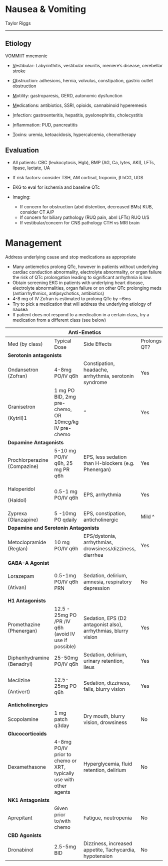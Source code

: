 # Nausea & Vomiting

Taylor Riggs

---

## Etiology

VOMMIIT mnemonic

- <u>V</u>estibular: Labyrinthitis, vestibular neuritis, meniere’s
    disease, cerebellar stroke

- <u>O</u>bstruction: adhesions, hernia, volvulus, constipation, gastric
    outlet obstruction

- <u>M</u>otility: gastroparesis, GERD, autonomic dysfunction

- <u>M</u>edications: antibiotics, SSRI, opioids, cannabinoid
    hyperemesis

- <u>I</u>nfection: gastroenteritis, hepatitis, pyelonephritis,
    cholecystitis

- <u>I</u>nflammation: PUD, pancreatitis

- <u>T</u>oxins: uremia, ketoacidosis, hypercalcemia, chemotherapy

## Evaluation

- All patients: CBC (leukocytosis, Hgb), BMP (AG, Ca, lytes, AKI),
    LFTs, lipase, lactate, UA

- If risk factors: consider TSH, AM cortisol, troponin, β hCG, UDS

- EKG to eval for ischemia and baseline QTc

- Imaging:
    - If concern for obstruction (abd distention, decreased BMs) KUB,
    consider CT A/P
    - If concern for biliary pathology (RUQ pain, abnl LFTs) RUQ U/S
    - If vestibular/concern for CNS pathology CTH vs MRI brain

# Management

Address underlying cause and stop medications as appropriate

- Many antiemetics prolong QTc, however in patients without underlying
    cardiac conduction abnormality, electrolyte abnormality, or organ
    failure the risk of QTc prolongation leading to significant
    arrhythmia is low.
- Obtain screening EKG in patients with underlying heart disease,
    electrolyte abnormalities, organ failure or on other QTc prolonging
    meds (antiarrhythmics, antipsychotics, antibiotics)
- 4-8 mg of IV Zofran is estimated to prolong QTc by ~6ms
- Try to pick a medication that will address the underlying etiology
    of nausea
- If patient does not respond to a medication in a certain class, try
    a medication from a different class (see below)

<table>
<colgroup>
<col style="width: 22%" />
<col style="width: 27%" />
<col style="width: 32%" />
<col style="width: 17%" />
</colgroup>
<thead>
<tr class="header">
<th colspan="4">Anti-Emetics</th>
</tr>
</thead>
<tbody>
<tr class="odd">
<td>Med (by class)</td>
<td>Typical Dose</td>
<td>Side Effects</td>
<td>Prolongs QT?</td>
</tr>
<tr class="even">
<td colspan="4"><strong>Serotonin antagonists</strong></td>
</tr>
<tr class="odd">
<td>Ondansetron (Zofran)</td>
<td>4-8mg PO/IV q6h</td>
<td>Constipation, headache, arrhythmia, serotonin syndrome</td>
<td>Yes</td>
</tr>
<tr class="even">
<td><p>Granisetron</p>
<p>(Kytril)1</p></td>
<td>1 mg PO BID, 2mg pre-chemo, OR 10mcg/kg IV pre-chemo</td>
<td>‘’</td>
<td>Yes</td>
</tr>
<tr class="odd">
<td colspan="4"><strong>Dopamine Antagonists</strong></td>
</tr>
<tr class="even">
<td>Prochlorperazine (Compazine)</td>
<td>5-10 mg PO/IV q6h, 25 mg PR q6h</td>
<td>EPS, less sedation than H-blockers (e.g. Phenergan)</td>
<td>Yes</td>
</tr>
<tr class="odd">
<td><p>Haloperidol</p>
<p>(Haldol)</p></td>
<td>0.5-1 mg PO/IV q6h</td>
<td>EPS, arrhythmia</td>
<td>Yes</td>
</tr>
<tr class="even">
<td>Zyprexa (Olanzapine)</td>
<td>5 -10mg PO qdaily</td>
<td>EPS, constipation, anticholinergic</td>
<td>Mild ^</td>
</tr>
<tr class="odd">
<td colspan="4"><strong>Dopamine and Serotonin Antagonists</strong></td>
</tr>
<tr class="even">
<td>Metoclopramide (Reglan)</td>
<td>10 mg PO/IV q6h</td>
<td>EPS/dystonia, arrhythmias, drowsiness/dizziness, diarrhea</td>
<td>Yes</td>
</tr>
<tr class="odd">
<td colspan="4"><strong>GABA-A Agonist</strong></td>
</tr>
<tr class="even">
<td><p>Lorazepam</p>
<p>(Ativan)</p></td>
<td>0.5-1mg PO/IV q6h PRN</td>
<td>Sedation, delirium, amnesia, respiratory depression</td>
<td>No</td>
</tr>
<tr class="odd">
<td colspan="4"><strong>H1 Antagonists</strong></td>
</tr>
<tr class="even">
<td>Promethazine (Phenergan)</td>
<td>12.5 - 25mg PO /PR /IV q6h (avoid IV use if possible)</td>
<td>Sedation, EPS (D2 antagonist also), arrhythmias, blurry vision</td>
<td>Yes</td>
</tr>
<tr class="odd">
<td>Diphenhydramine (Benadryl)</td>
<td>25-50mg PO/IV q6h</td>
<td>Sedation, delirium, urinary retention, ileus</td>
<td>Yes</td>
</tr>
<tr class="even">
<td><p>Meclizine</p>
<p>(Antivert)</p></td>
<td>12.5-25mg PO q6h</td>
<td>Sedation, dizziness, falls, blurry vision</td>
<td>Yes</td>
</tr>
<tr class="odd">
<td colspan="4"><strong>Anticholinergics</strong></td>
</tr>
<tr class="even">
<td>Scopolamine</td>
<td>1 mg patch q3day</td>
<td>Dry mouth, blurry vision, drowsiness</td>
<td>No</td>
</tr>
<tr class="odd">
<td colspan="4"><strong>Glucocorticoids</strong></td>
</tr>
<tr class="even">
<td>Dexamethasone</td>
<td>4-8mg PO/IV prior to chemo or XRT, typically use with other
agents</td>
<td>Hyperglycemia, fluid retention, delirium</td>
<td>No</td>
</tr>
<tr class="odd">
<td colspan="4"><strong>NK1 Antagonists</strong></td>
</tr>
<tr class="even">
<td>Aprepitant</td>
<td>Given prior to/with chemo</td>
<td>Fatigue, neutropenia</td>
<td>No</td>
</tr>
<tr class="odd">
<td colspan="4"><strong>CBD Agonists</strong></td>
</tr>
<tr class="even">
<td>Dronabinol</td>
<td>2.5-5mg BID</td>
<td>Dizziness, increased appetite, Tachycardia, hypotension</td>
<td>No</td>
</tr>
</tbody>
</table>
